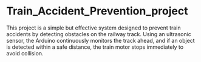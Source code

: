 # Train_Accident_Prevention_project
This project is a simple but effective system designed to prevent train accidents by detecting obstacles on the railway track. Using an ultrasonic sensor, the Arduino continuously monitors the track ahead, and if an object is detected within a safe distance, the train motor stops immediately to avoid collision.

